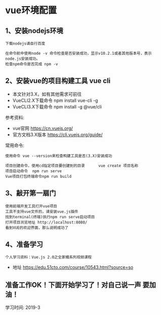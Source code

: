 # vue环境配置
 ## 1、安装nodejs环境
    下载nodejs请自行百度

    在命令航中使用node -v 命令检查是否安装成功，显示v10.2.1或者其他版本号，表示node.js安装成功。
    检查npm命令是否完成 npm -v
## 2、安装vue的项目构建工具 vue cli
+ 本文针对3.X，如有其他需求可前往 
+ VueCLI2.X下载命令  npm install vue-cli -g
+ VueCLI3.X下载命令  npm install -g @vue/cli

参考资料:
+ vue官网 https://cn.vuejs.org/
+ 官方文档3.X版本 https://cli.vuejs.org/guide/

常用命令:
    
    使用命令 vue --version来检查构建工具是否(3.X)安装成功
    
    项目创建命令，使用cd指定项目要创建到的目录      vue create 项目名称
	项目启动命令  npm run serve
	Vue项目打包终端命令npm run build
    
## 3、敲开第一扇门
    使用前端开发工具打开vue项目
    工具不支持vue文件的，请安装vue.js插件
    找到terminal(终端)执行npm run serve启动项目
    打开项目浏览地址 http://localhost:8080/
    看到VUE的欢迎界面，那么说明成功了
 
 ## 4、准备学习
    个人学习资料：Vue.js 2.0之全家桶系列视频课程
+ 地址 https://edu.51cto.com/course/10543.html?source=so
##  准备工作OK！下面开始学习了！对自己说一声   **要加油**！
学习时间: 2019-3